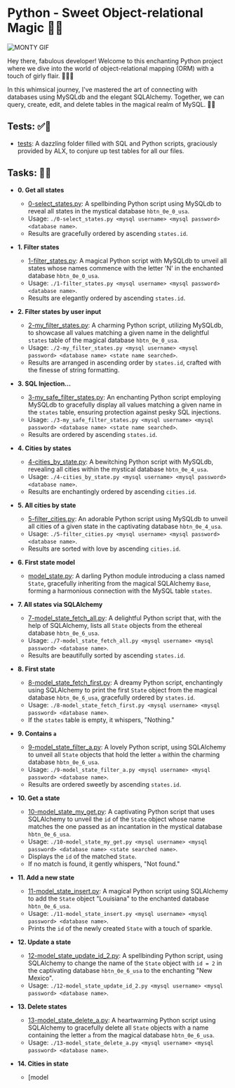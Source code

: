 # Python - Sweet Object-relational Magic 💖🌟

![MONTY GIF](https://media.giphy.com/media/oGAM2NfiX50ac/giphy.gif)

Hey there, fabulous developer! Welcome to this enchanting Python project where we dive into the world of object-relational mapping (ORM) with a touch of girly flair. 💁‍♀️✨

In this whimsical journey, I've mastered the art of connecting with databases using MySQLdb and the elegant SQLAlchemy. Together, we can query, create, edit, and delete tables in the magical realm of MySQL. 🦄🔮

## Tests: ✅💫

* [tests](./tests): A dazzling folder filled with SQL and Python scripts, graciously provided by ALX, to conjure up test tables for all our files.

## Tasks: 📜💖

* **0. Get all states**
  * [0-select_states.py](./0-select_states.py): A spellbinding Python script using MySQLdb to reveal all states in the mystical database `hbtn_0e_0_usa`.
  * Usage: `./0-select_states.py <mysql username> <mysql password> <database name>`.
  * Results are gracefully ordered by ascending `states.id`.

* **1. Filter states**
  * [1-filter_states.py](./1-filter_states.py): A magical Python script with MySQLdb to unveil all states whose names commence with the letter 'N' in the enchanted database `hbtn_0e_0_usa`.
  * Usage: `./1-filter_states.py <mysql username> <mysql password> <database name>`.
  * Results are elegantly ordered by ascending `states.id`.

* **2. Filter states by user input**
  * [2-my_filter_states.py](./2-my_filter_states.py): A charming Python script, utilizing MySQLdb, to showcase all values matching a given name in the delightful `states` table of the magical database `hbtn_0e_0_usa`.
  * Usage: `./2-my_filter_states.py <mysql username> <mysql password> <database name> <state name searched>`.
  * Results are arranged in ascending order by `states.id`, crafted with the finesse of string formatting.

* **3. SQL Injection...**
  * [3-my_safe_filter_states.py](./3-my_safe_filter_states.py): An enchanting Python script employing MySQLdb to gracefully display all values matching a given name in the `states` table, ensuring protection against pesky SQL injections.
  * Usage: `./3-my_safe_filter_states.py <mysql username> <mysql password> <database name> <state name searched>`.
  * Results are ordered by ascending `states.id`.

* **4. Cities by states**
  * [4-cities_by_state.py](./4-cities_by_state.py): A bewitching Python script with MySQLdb, revealing all cities within the mystical database `hbtn_0e_4_usa`.
  * Usage: `./4-cities_by_state.py <mysql username> <mysql password> <database name>`.
  * Results are enchantingly ordered by ascending `cities.id`.

* **5. All cities by state**
  * [5-filter_cities.py](./5-filter_cities.py): An adorable Python script using MySQLdb to unveil all cities of a given state in the captivating database `hbtn_0e_4_usa`.
  * Usage: `./5-filter_cities.py <mysql username> <mysql password> <database name>`.
  * Results are sorted with love by ascending `cities.id`.

* **6. First state model**
  * [model_state.py](./model_state.py): A darling Python module introducing a class named `State`, gracefully inheriting from the magical SQLAlchemy `Base`, forming a harmonious connection with the MySQL table `states`.

* **7. All states via SQLAlchemy**
  * [7-model_state_fetch_all.py](./7-model_state_fetch_all.py): A delightful Python script that, with the help of SQLAlchemy, lists all `State` objects from the ethereal database `hbtn_0e_6_usa`.
  * Usage: `./7-model_state_fetch_all.py <mysql username> <mysql password> <database name>`.
  * Results are beautifully sorted by ascending `states.id`.

* **8. First state**
  * [8-model_state_fetch_first.py](./8-model_state_fetch_first.py): A dreamy Python script, enchantingly using SQLAlchemy to print the first `State` object from the magical database `hbtn_0e_6_usa`, gracefully ordered by `states.id`.
  * Usage: `./8-model_state_fetch_first.py <mysql username> <mysql password> <database name>`.
  * If the `states` table is empty, it whispers, "Nothing."

* **9. Contains `a`**
  * [9-model_state_filter_a.py](./9-model_state_filter_a.py): A lovely Python script, using SQLAlchemy to unveil all `State` objects that hold the letter `a` within the charming database `hbtn_0e_6_usa`.
  * Usage: `./9-model_state_filter_a.py <mysql username> <mysql password> <database name>`.
  * Results are ordered sweetly by ascending `states.id`.

* **10. Get a state**
  * [10-model_state_my_get.py](./10-model_state_my_get.py): A captivating Python script that uses SQLAlchemy to unveil the `id` of the `State` object whose name matches the one passed as an incantation in the mystical database `hbtn_0e_6_usa`.
  * Usage: `./10-model_state_my_get.py <mysql username> <mysql password> <database name> <state searched name>`.
  * Displays the `id` of the matched `State`.
  * If no match is found, it gently whispers, "Not found."

* **11. Add a new state**
  * [11-model_state_insert.py](./11-model_state_insert.py): A magical Python script using SQLAlchemy to add the `State` object "Louisiana" to the enchanted database `hbtn_0e_6_usa`.
  * Usage: `./11-model_state_insert.py <mysql username> <mysql password> <database name>`.
  * Prints the `id` of the newly created `State` with a touch of sparkle.

* **12. Update a state**
  * [12-model_state_update_id_2.py](./12-model_state_update_id_2.py): A spellbinding Python script, using SQLAlchemy to change the name of the `State` object with `id = 2` in the captivating database `hbtn_0e_6_usa` to the enchanting "New Mexico".
  * Usage: `./12-model_state_update_id_2.py <mysql username> <mysql password> <database name>`.

* **13. Delete states**
  * [13-model_state_delete_a.py](./13-model_state_delete_a.py): A heartwarming Python script using SQLAlchemy to gracefully delete all `State` objects with a name containing the letter `a` from the magical database `hbtn_0e_6_usa`.
  * Usage: `./13-model_state_delete_a.py <mysql username> <mysql password> <database name>`.

* **14. Cities in state**
  * [model

